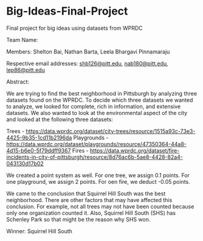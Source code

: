 # Big-Ideas-Final-Project
Final project for big ideas using datasets from WPRDC

Team Name:

Members: Shelton Bai, Nathan Barta, Leela Bhargavi Pinnamaraju

Respective email addresses: shb126@pitt.edu, nab180@pitt.edu, lep86@pitt.edu

Abstract:   

We are trying to find the best neighborhood in Pittsburgh by analyzing three datasets found on the WPRDC. To decide which three datasets we wanted to analyze, we looked for complete, rich in information, and extensive datasets. We also wanted to look at the environmental aspect of the city and looked at the following three datasets:

Trees -  https://data.wprdc.org/dataset/city-trees/resource/1515a93c-73e3-4425-9b35-1cd11b2196da
Playgrounds - https://data.wprdc.org/dataset/playgrounds/resource/47350364-44a8-4d15-b6e0-5f79ddff9367
Fires -  https://data.wprdc.org/dataset/fire-incidents-in-city-of-pittsburgh/resource/8d76ac6b-5ae8-4428-82a4-043130d17b02

We created a point system as well. For one tree, we assign 0.1 points. For one playground, we assign 2 points. For oen fire, we deduct -0.05 points. 

We came to the conclusion that Squirrel Hill South was the best neighborhood. There are other factors that may have affected this conclusion. For example, not all trees may not have been counted because only one organization counted it. Also, Squirrel Hill South (SHS) has Schenley Park so that might be the reason why SHS won. 

Winner: Squirrel Hill South 
